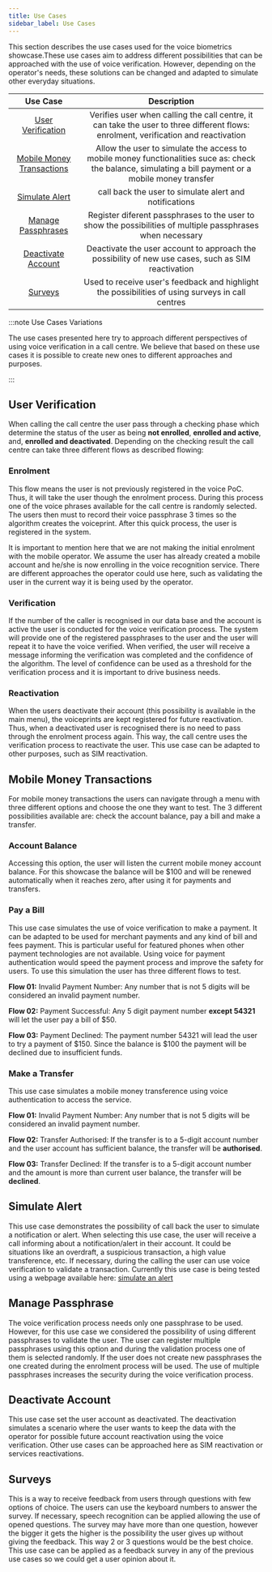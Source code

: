 ```yaml
---
title: Use Cases
sidebar_label: Use Cases
---
```


This section describes the use cases used for the voice biometrics
showcase.These use cases aim to address different possibilities that can be
approached with the use of voice verification. However, depending on the
operator's needs, these solutions can be changed and adapted to simulate other
everyday situations.

|                        Use Case                         |                                                                      Description                                                                       |
| :-----------------------------------------------------: | :----------------------------------------------------------------------------------------------------------------------------------------------------: |
|         [User Verification](#user-verification)         |          Verifies user when calling the call centre, it can take the user to three different flows: enrolment, verification and reactivation           |
| [Mobile Money Transactions](#mobile-money-transactions) | Allow the user to simulate the access to mobile money functionalities suce as: check the balance, simulating a bill payment or a mobile money transfer |
|            [Simulate Alert](#simulate-alert)            |                                                 call back the user to simulate alert and notifications                                                 |
|        [Manage Passphrases](#manage-passphrase)         |                       Register diferent passphrases to the user to show the possibilities of multiple passphrases when necessary                       |
|        [Deactivate Account](#deactivate-account)        |                           Deactivate the user account to approach the possibility of new use cases, such as SIM reactivation                           |
|                   [Surveys](#surveys)                   |                            Used to receive user's feedback and highlight the possibilities of using surveys in call centres                            |

:::note Use Cases Variations

The use cases presented here try to approach different perspectives of using
voice verification in a call centre. We believe that based on these use cases it
is possible to create new ones to different approaches and purposes.

:::

## User Verification

When calling the call centre the user pass through a checking phase which
determine the status of the user as being **not enrolled**, **enrolled and
active**, and, **enrolled and deactivated**. Depending on the checking result
the call centre can take three different flows as described flowing:

### Enrolment

This flow means the user is not previously registered in the voice PoC. Thus, it
will take the user though the enrolment process. During this process one of the
voice phrases available for the call centre is randomly selected. The users then
must to record their voice passphrase 3 times so the algorithm creates the
voiceprint. After this quick process, the user is registered in the system.

It is important to mention here that we are not making the initial enrolment
with the mobile operator. We assume the user has already created a mobile
account and he/she is now enrolling in the voice recognition service. There are
different approaches the operator could use here, such as validating the user in
the current way it is being used by the operator.

### Verification

If the number of the caller is recognised in our data base and the account is
active the user is conducted for the voice verification process. The system will
provide one of the registered passphrases to the user and the user will repeat
it to have the voice verified. When verified, the user will receive a message
informing the verification was completed and the confidence of the algorithm.
The level of confidence can be used as a threshold for the verification process
and it is important to drive business needs.

### Reactivation

When the users deactivate their account (this possibility is available in the
main menu), the voiceprints are kept registered for future reactivation. Thus,
when a deactivated user is recognised there is no need to pass through the
enrolment process again. This way, the call centre uses the verification process
to reactivate the user. This use case can be adapted to other purposes, such as
SIM reactivation.

## Mobile Money Transactions

For mobile money transactions the users can navigate through a menu with three
different options and choose the one they want to test. The 3 different
possibilities available are: check the account balance, pay a bill and make a
transfer.

### Account Balance

Accessing this option, the user will listen the current mobile money account
balance. For this showcase the balance will be \$100 and will be renewed
automatically when it reaches zero, after using it for payments and transfers.

### Pay a Bill

This use case simulates the use of voice verification to make a payment. It can
be adapted to be used for merchant payments and any kind of bill and fees
payment. This is particular useful for featured phones when other payment
technologies are not available. Using voice for payment authentication would
speed the payment process and improve the safety for users. To use this
simulation the user has three different flows to test.

**Flow 01:** Invalid Payment Number: Any number that is not 5 digits will be
considered an invalid payment number.

**Flow 02:** Payment Successful: Any 5 digit payment number **except 54321**
will let the user pay a bill of \$50.

**Flow 03:** Payment Declined: The payment number 54321 will lead the user to
try a payment of $150. Since the balance is $100 the payment will be declined
due to insufficient funds.

### Make a Transfer

This use case simulates a mobile money transference using voice authentication
to access the service.

**Flow 01:** Invalid Payment Number: Any number that is not 5 digits will be
considered an invalid payment number.

**Flow 02:** Transfer Authorised: If the transfer is to a 5-digit account number
and the user account has sufficient balance, the transfer will be
**authorised**.

**Flow 03:** Transfer Declined: If the transfer is to a 5-digit account number
and the amount is more than current user balance, the transfer will be
**declined**.

## Simulate Alert

This use case demonstrates the possibility of call back the user to simulate a
notification or alert. When selecting this use case, the user will receive a
call informing about a notification/alert in their account. It could be
situations like an overdraft, a suspicious transaction, a high value
transference, etc. If necessary, during the calling the user can use voice
verification to validate a transaction. Currently this use case is being tested
using a webpage available here:
[simulate an alert](https://gsmainclusivetechlab.github.io/bilt-voice/voice-biometric/alerts/)

## Manage Passphrase

The voice verification process needs only one passphrase to be used. However,
for this use case we considered the possibility of using different passphrases
to validate the user. The user can register multiple passphrases using this
option and during the validation process one of them is selected randomly. If
the user does not create new passphrases the one created during the enrolment
process will be used. The use of multiple passphrases increases the security
during the voice verification process.

## Deactivate Account

This use case set the user account as deactivated. The deactivation simulates a
scenario where the user wants to keep the data with the operator for possible
future account reactivation using the voice verification. Other use cases can be
approached here as SIM reactivation or services reactivations.

## Surveys

This is a way to receive feedback from users through questions with few options
of choice. The users can use the keyboard numbers to answer the survey. If
necessary, speech recognition can be applied allowing the use of opened
questions. The survey may have more than one question, however the bigger it
gets the higher is the possibility the user gives up without giving the
feedback. This way 2 or 3 questions would be the best choice. This use case can
be applied as a feedback survey in any of the previous use cases so we could get
a user opinion about it.

